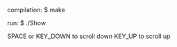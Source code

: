 compilation:
$ make

run:
$ ./Show <filename>


SPACE or KEY_DOWN to scroll down
KEY_UP to scroll up